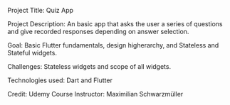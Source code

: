 Project Title: Quiz App 

Project Description: An basic app that asks the user a series of questions and give recorded responses depending on answer selection. 

Goal: Basic Flutter fundamentals, design higherarchy, and Stateless and Stateful widgets.

Challenges: Stateless widgets and scope of all widgets.

Technologies used: Dart and Flutter

Credit:  Udemy Course Instructor: Maximilian Schwarzmüller 